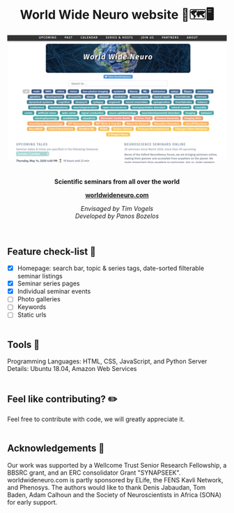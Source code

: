 <div align="center">
  <h1>
    World Wide Neuro website 🧠🗺️🖥️
  </h1>
  
  <p align="center">
</p>
  <a href="https://worldwideneuro.com"><img src="website_preview.png" width=850></a>
  <br/><br/>
  <p>
    <strong>Scientific seminars from all over the world</strong>
</p>

  <p>
    <strong><a href="https://worldwideneuro.com">worldwideneuro.com</a></strong>
  </p>

  <p>
    <i>Envisaged by Tim Vogels<br>Developed by Panos Bozelos</i>
  </p>

<br/>
</div>

## Feature check-list 🧭

- [x] Homepage: search bar, topic & series tags, date-sorted filterable seminar listings
- [x] Seminar series pages
- [x] Individual seminar events
- [ ] Photo galleries
- [ ] Keywords
- [ ] Static urls
<br/><br/>

## Tools 🚀

Programming Languages: HTML, CSS, JavaScript, and Python
Server Details: Ubuntu 18.04, Amazon Web Services
<br/><br/>

## Feel like contributing? ✏️

Feel free to contribute with code, we will greatly appreciate it.
<br/><br/>

## Acknowledgements 🙏

Our work was supported by a Wellcome Trust Senior Research Fellowship, a BBSRC grant, and an ERC consolidator Grant "SYNAPSEEK". worldwideneuro.com is partly sponsored by ELife, the FENS Kavli Network, and Phenosys. The authors would like to thank Denis Jabaudan, Tom Baden, Adam Calhoun and the Society of Neuroscientists in Africa (SONA) for early support.
